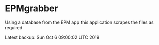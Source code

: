 # EPMgrabber
Using a database from the EPM app this application scrapes the files as required


Latest backup: Sun Oct 6 09:00:02 UTC 2019
